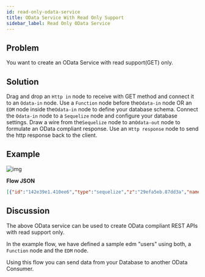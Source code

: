 ```yaml
---
id: read-only-odata-service
title: OData Service With Read Only Support
sidebar_label: Read Only OData Service
---
```


## Problem

You want to create an OData Service with read support(GET) only.

## Solution

Drag and drop an <code class="node">Http in</code> node to receive with GET method and connect it to an <code class="node">Odata-in</code> node.
Use a <code class="node">Function</code> node before the<code class="node">Odata-in</code> node OR an <code class="node">EDM</code> node inside the<code class="node">Odata-in</code> node to define your database schema.
Connect the <code class="node">Odata-in</code> node to a <code class="node">Sequelize</code> node and configure your database settings.
Draw a wire from the<code class="node">Sequelize</code> node to an<code class="node">Odata-out</code> node to formulate an OData compliant response.
Use an <code class="node">Http response</code> node to send the http response back to the client.

## Example

![img](/assets/docs/odata/read-only-odata-service.png)

<b>Flow JSON</b>

~~~json
[{"id":"142e39e1.410ee6","type":"sequelize","z":"29efa5eb.87dd3a","name":"Configure database","usepayload":false,"query":"","database":"","output":true,"outputs":1,"x":310,"y":280,"wires":[["9af76df7.0ace"]]},{"id":"1de72c64.80d9c4","type":"http in","z":"29efa5eb.87dd3a","name":"","url":"/root/*","method":"get","upload":false,"swaggerDoc":"","x":120,"y":180,"wires":[["d3f120a.dec7be"]]},{"id":"d3f120a.dec7be","type":"function","z":"29efa5eb.87dd3a","name":"users EDM","func":"msg.model = {\n    namespace: \"ignite\",\n    entityTypes: {\n        \"users\": {\n            \"id\": {\"type\": \"Edm.Int32\", \"key\": true},\n            \"name\": {\"type\": \"Edm.String\"},            \n            \"username\": {\"type\": \"Edm.String\"}            \n        }\n    },   \n    entitySets: {\n        \"users\": {\n            entityType: \"ignite.users\"\n        }\n    }\n}\nreturn msg;","outputs":1,"noerr":0,"x":310,"y":180,"wires":[["1ae9a04f.eb2fe"]]},{"id":"1cc5b619.1e3a7a","type":"http response","z":"29efa5eb.87dd3a","name":"","statusCode":"","headers":{},"x":750,"y":280,"wires":[]},{"id":"9af76df7.0ace","type":"odata out","z":"29efa5eb.87dd3a","name":"","x":540,"y":280,"wires":[["1cc5b619.1e3a7a"]]},{"id":"1ae9a04f.eb2fe","type":"odata in","z":"29efa5eb.87dd3a","name":"","x":500,"y":180,"wires":[["142e39e1.410ee6"]]}]
~~~

## Discussion

The above OData service can be used to create OData compliant REST APIs with read support only.

In the example flow, we have defined a sample edm "users" using both, a <code class="node">Function</code> node and the <code class="node">EDM</code> node.

Using this flow you can send data from your Database to another OData Consumer.
